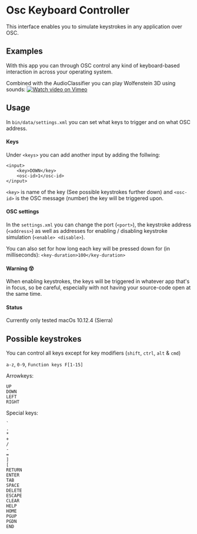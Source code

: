 # Osc Keyboard Controller

This interface enables you to simulate keystrokes in any application over OSC. 

## Examples
With this app you can through OSC control any kind of keyboard-based interaction in across your operating system.


Combined with the AudioClassifier you can play Wolfenstein 3D using sounds:
[![Watch video on Vimeo](http://projects.stoj.io/keyboard-simulator/wolfenstein.jpg)](https://vimeo.com/154583964)




## Usage
In `bin/data/settings.xml` you can set what keys to trigger and on what OSC address.


#### Keys
Under `<keys>` you can add another input by adding the follwing: 

```
<input>
    <key>DOWN</key>
	<osc-id>1</osc-id>
</input>
```
`<key>` is name of the key (See possible keystrokes further down) and `<osc-id>` is the OSC message (number) the key will be triggered upon. 

#### OSC settings
In the `settings.xml` you can change the port (`<port>`), the keystroke address (`<address>`) as well as addresses for enabling / disabling keystroke simulation (`<enable> <disable>`).

You can also set for how long each key will be pressed down for (in milliseconds):
`<key-duration>100</key-duration>`


#### Warning :dizzy_face:
When enabling keystrokes, the keys will be triggered in whatever app that's in focus, so be careful, especially with not having your source-code open at the same time.



#### Status
Currently only tested macOs 10.12.4 (Sierra)



## Possible keystrokes
You can control all keys except for key modifiers (`shift`, `ctrl`, `alt` & `cmd`)

`a-z`, `0-9`, `Function keys F[1-15]`

Arrowkeys:

```
UP
DOWN
LEFT
RIGHT
```

Special keys:

```
`
.
*
+
/
-
=
]
[
RETURN
ENTER
TAB
SPACE
DELETE
ESCAPE
CLEAR
HELP
HOME
PGUP
PGDN
END
```